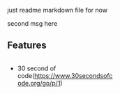 just readme markdown file for now

second msg here

## Features

<div style="width:49%;float:left;">

- 30 second of code(https://www.30secondsofcode.org/go/p/1)

</div>
